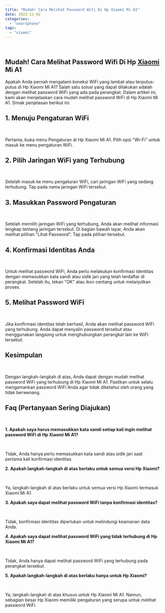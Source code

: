 ```yaml
---
title: "Mudah! Cara Melihat Password Wifi Di Hp Xiaomi Mi A1"
date: 2023-11-02
categories: 
  - "smartphone"
tags: 
  - "xiaomi"
---
```


 

## Mudah! Cara Melihat Password Wifi Di Hp [Xiaomi](https://ajiekusumadhany.com/gadget/smartphone/xiaomi/) Mi A1

Apakah Anda pernah mengalami koneksi WiFi yang lambat atau terputus-putus di Hp Xiaomi Mi A1? Salah satu solusi yang dapat dilakukan adalah dengan melihat password WiFi yang ada pada perangkat. Dalam artikel ini, kami akan menjelaskan cara mudah melihat password WiFi di Hp Xiaomi Mi A1. Simak penjelasan berikut ini:

## 1\. Menuju Pengaturan WiFi

 

Pertama, buka menu Pengaturan di Hp Xiaomi Mi A1. Pilih opsi "Wi-Fi" untuk masuk ke menu pengaturan WiFi.

## 2\. Pilih Jaringan WiFi yang Terhubung

 

Setelah masuk ke menu pengaturan WiFi, cari jaringan WiFi yang sedang terhubung. Tap pada nama jaringan WiFi tersebut.

## 3\. Masukkan Password Pengaturan

 

Setelah memilih jaringan WiFi yang terhubung, Anda akan melihat informasi lengkap tentang jaringan tersebut. Di bagian bawah layar, Anda akan melihat pilihan "Lihat Password". Tap pada pilihan tersebut.

## 4\. Konfirmasi Identitas Anda

 

Untuk melihat password WiFi, Anda perlu melakukan konfirmasi identitas dengan memasukkan kata sandi atau sidik jari yang telah terdaftar di perangkat. Setelah itu, tekan "OK" atau ikon centang untuk melanjutkan proses.

## 5\. Melihat Password WiFi

 

Jika konfirmasi identitas telah berhasil, Anda akan melihat password WiFi yang terhubung. Anda dapat menyalin password tersebut atau menggunakan langsung untuk menghubungkan perangkat lain ke WiFi tersebut.

## Kesimpulan

 

Dengan langkah-langkah di atas, Anda dapat dengan mudah melihat password WiFi yang terhubung di Hp Xiaomi Mi A1. Pastikan untuk selalu mengamankan password WiFi Anda agar tidak diketahui oleh orang yang tidak berwenang.

## Faq (Pertanyaan Sering Diajukan)

 

**1\. Apakah saya harus memasukkan kata sandi setiap kali ingin melihat password WiFi di Hp Xiaomi Mi A1?**

 

Tidak, Anda hanya perlu memasukkan kata sandi atau sidik jari saat pertama kali konfirmasi identitas.

**2\. Apakah langkah-langkah di atas berlaku untuk semua versi Hp Xiaomi?**

 

Ya, langkah-langkah di atas berlaku untuk semua versi Hp Xiaomi termasuk Xiaomi Mi A1.

**3\. Apakah saya dapat melihat password WiFi tanpa konfirmasi identitas?**

 

Tidak, konfirmasi identitas diperlukan untuk melindungi keamanan data Anda.

**4\. Apakah saya dapat melihat password WiFi yang tidak terhubung di Hp Xiaomi Mi A1?**

 

Tidak, Anda hanya dapat melihat password WiFi yang terhubung pada perangkat tersebut.

**5\. Apakah langkah-langkah di atas berlaku hanya untuk Hp Xiaomi?**

 

Ya, langkah-langkah di atas khusus untuk Hp Xiaomi Mi A1. Namun, sebagian besar Hp Xiaomi memiliki pengaturan yang serupa untuk melihat password WiFi.
